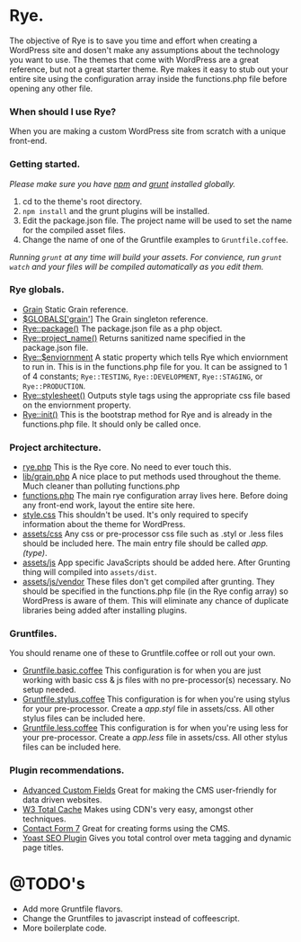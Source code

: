# Rye.

The objective of Rye is to save you time and effort when creating a WordPress site and dosen't make any assumptions about the technology you want to use. The themes that come with WordPress are a great reference, but not a great starter theme. Rye makes it easy to stub out your entire site using the configuration array inside the functions.php file before opening any other file.

### When should I use Rye?

When you are making a custom WordPress site from scratch with a unique front-end.

### Getting started.

*Please make sure you have [npm](https://www.npmjs.org/) and [grunt](http://gruntjs.com/) installed globally.*

1. cd to the theme's root directory.
2. `npm install` and the grunt plugins will be installed.
3. Edit the package.json file. The project name will be used to set the name for the compiled asset files.
4. Change the name of one of the Gruntfile examples to `Gruntfile.coffee`.

_Running `grunt` at any time will build your assets. For convience, run `grunt watch` and your files will be compiled automatically as you edit them._

### Rye globals.

* [Grain](lib/grain.php) Static Grain reference.
* <a href="lib/grain.php">$GLOBALS['grain']</a> The Grain singleton reference.
* [Rye::package()](rye.php#L24) The package.json file as a php object.
* [Rye::project_name()](rye.php#L32) Returns sanitized name specified in the package.json file.
* [Rye::$enviornment](rye.php#L13) A static property which tells Rye which enviornment to run in. This is in the functions.php file for you. It can be assigned to 1 of 4 constants; `Rye::TESTING`, `Rye::DEVELOPMENT`, `Rye::STAGING`, or `Rye::PRODUCTION`.
* [Rye::stylesheet()](rye.php#L41) Outputs style tags using the appropriate css file based on the enviornment property.
* [Rye::init()](rye.php#L143) This is the bootstrap method for Rye and is already in the functions.php file. It should only be called once.

### Project architecture.


* [rye.php](rye.php) This is the Rye core. No need to ever touch this.
* [lib/grain.php](lib/grain.php) A nice place to put methods used throughout the theme. Much cleaner than polluting functions.php
* [functions.php](functions.php) The main rye configuration array lives here. Before doing any front-end work, layout the entire site here.
* [style.css](style.css) This shouldn't be used. It's only required to specify information about the theme for WordPress.
* [assets/css](assets/css) Any css or pre-processor css file such as .styl or .less files should be included here. The main entry file should be called *app.(type)*.
* [assets/js](assets/js) App specific JavaScripts should be added here. After Grunting thing will compiled into `assets/dist`.
* [assets/js/vendor](assets/js/vendor) These files don't get compiled after grunting. They should be specified in the functions.php file (in the Rye config array) so WordPress is aware of them. This will eliminate any chance of duplicate libraries being added after installing plugins.

### Gruntfiles.

You should rename one of these to Gruntfile.coffee or roll out your own.

* [Gruntfile.basic.coffee](Gruntfile.basic.coffee) This configuration is for when you are just working with basic css & js files with no pre-processor(s) necessary. No setup needed.
* [Gruntfile.stylus.coffee](Gruntfile.stylus.coffee) This configuration is for when you're using stylus for your pre-processor. Create a *app.styl* file in assets/css. All other stylus files can be included here.
* [Gruntfile.less.coffee](Gruntfile.less.coffee) This configuration is for when you're using less for your pre-processor. Create a *app.less* file in assets/css. All other stylus files can be included here.

### Plugin recommendations.

* [Advanced Custom Fields](http://www.advancedcustomfields.com/) Great for making the CMS user-friendly for data driven websites.
* [W3 Total Cache](https://wordpress.org/plugins/w3-total-cache/) Makes using CDN's very easy, amongst other techniques.
* [Contact Form 7](http://wordpress.org/plugins/contact-form-7/) Great for creating forms using the CMS.
* [Yoast SEO Plugin](https://yoast.com/wordpress/plugins/seo/) Gives you total control over meta tagging and dynamic page titles.

# @TODO's

* Add more Gruntfile flavors.
* Change the Gruntfiles to javascript instead of coffeescript.
* More boilerplate code.
